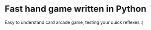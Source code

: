# Fast hand game written in Python

Easy to understand card arcade game, testing your quick reflexes :)
